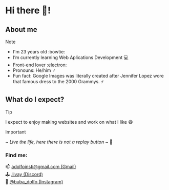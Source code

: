 # Hi there 👋!

## About me
> [!NOTE]
> + I'm 23 years old :bowtie:
> + I’m currently learning Web Aplications Development 💻
> + Front-end lover :electron:
> + Pronouns: He/him ♂️
> + Fun fact: Google Images was literally created after Jennifer Lopez wore that famous dress to the 2000 Grammys. ⚡

## What do I expect?
> [!TIP]
> I expect to enjoy making websites and work on what I like 😄

> [!IMPORTANT]
> ~ *Live the life, here there is not a replay button* ~ 💠

### Find me:
📫 [adolfoinsti@gmail.com (Gmail)](mailto:adolfoinsti@gmail.com)  
🕹️ [.livay (Discord)](https://discord.com/)  
📸 [@buba_dolfo (Instagram)](https://www.instagram.com/)
